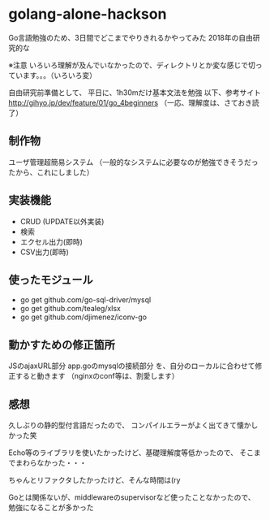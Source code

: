 # golang-alone-hackson
Go言語勉強のため、3日間でどこまでやりきれるかやってみた
2018年の自由研究的な

※注意 いろいろ理解が及んでいなかったので、ディレクトリとか変な感じで切っています。。。（いろいろ変）

自由研究前準備として、
平日に、1h30mだけ基本文法を勉強
以下、参考サイト
http://gihyo.jp/dev/feature/01/go_4beginners
（一応、理解度は、さておき読了）

## 制作物
ユーザ管理超簡易システム
（一般的なシステムに必要なのが勉強できそうだったから、これにしました）

## 実装機能
- CRUD (UPDATE以外実装)
- 検索
- エクセル出力(即時)
- CSV出力(即時)

## 使ったモジュール
- go get github.com/go-sql-driver/mysql
- go get github.com/tealeg/xlsx
- go get github.com/djimenez/iconv-go

## 動かすための修正箇所
JSのajaxURL部分
app.goのmysqlの接続部分
を、自分のローカルに合わせて修正すると動きます
（nginxのconf等は、割愛します）

## 感想
久しぶりの静的型付言語だったので、
コンパイルエラーがよく出てきて懐かしかった笑

Echo等のライブラリを使いたかったけど、基礎理解度等低かったので、
そこまでまわらなかった・・・

ちゃんとリファクタしたかったけど、そんな時間は(ry

Goとは関係ないが、middlewareのsupervisorなど使ったことなかったので、
勉強になることが多かった
